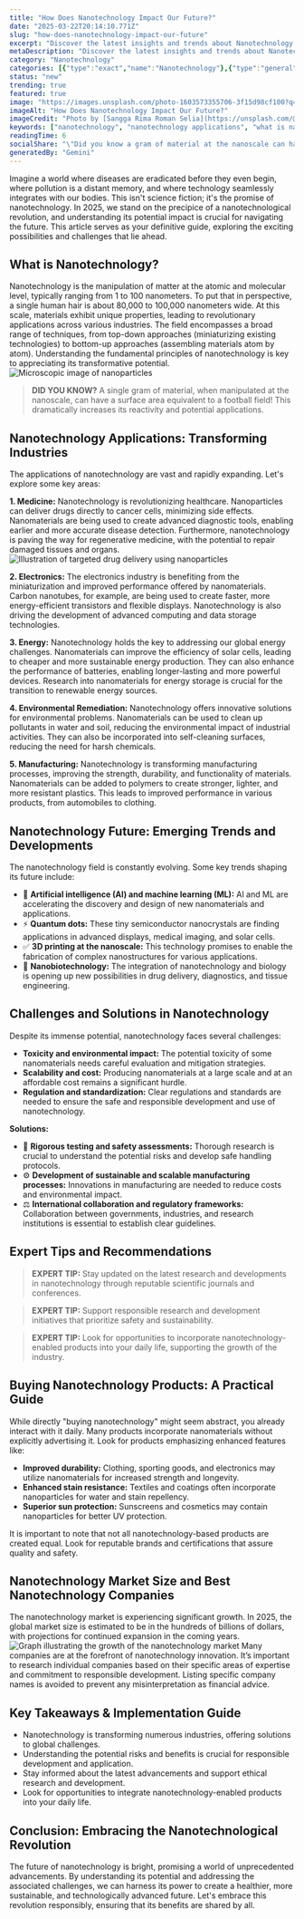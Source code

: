 ```yaml
---
title: "How Does Nanotechnology Impact Our Future?"
date: "2025-03-22T20:14:10.771Z"
slug: "how-does-nanotechnology-impact-our-future"
excerpt: "Discover the latest insights and trends about Nanotechnology. This comprehensive guide covers everything you need to know about Nanotechnology in 2025."
metaDescription: "Discover the latest insights and trends about Nanotechnology. This comprehensive guide covers everything you need to know about Nanotechnology in 2025."
category: "Nanotechnology"
categories: [{"type":"exact","name":"Nanotechnology"},{"type":"general","name":"Materials Science"},{"type":"medium","name":"Material Engineering"},{"type":"specific","name":"Polymer Chemistry"},{"type":"niche","name":"Dendrimer Synthesis"}]
status: "new"
trending: true
featured: true
image: "https://images.unsplash.com/photo-1603573355706-3f15d98cf100?q=85&w=1200&fit=max&fm=webp&auto=compress"
imageAlt: "How Does Nanotechnology Impact Our Future?"
imageCredit: "Photo by [Sangga Rima Roman Selia](https://unsplash.com/@sangga_selia) on Unsplash"
keywords: ["nanotechnology", "nanotechnology applications", "what is nanotechnology", "nanotechnology future", "buy nanotechnology products", "nanotechnology in medicine", "nanotechnology research", "carbon nanotubes", "nanotechnology market size", "best nanotechnology companies"]
readingTime: 6
socialShare: "\"Did you know a gram of material at the nanoscale can have the surface area of a football field? Nanotechnology's potential is breathtaking, but responsible development is key.\""
generatedBy: "Gemini"
---
```




Imagine a world where diseases are eradicated before they even begin, where pollution is a distant memory, and where technology seamlessly integrates with our bodies. This isn't science fiction; it's the promise of nanotechnology.  In 2025, we stand on the precipice of a nanotechnological revolution, and understanding its potential impact is crucial for navigating the future. This article serves as your definitive guide, exploring the exciting possibilities and challenges that lie ahead.

## What is Nanotechnology?

Nanotechnology is the manipulation of matter at the atomic and molecular level, typically ranging from 1 to 100 nanometers.  To put that in perspective, a single human hair is about 80,000 to 100,000 nanometers wide. At this scale, materials exhibit unique properties, leading to revolutionary applications across various industries.  The field encompasses a broad range of techniques, from top-down approaches (miniaturizing existing technologies) to bottom-up approaches (assembling materials atom by atom).  Understanding the fundamental principles of nanotechnology is key to appreciating its transformative potential. ![Microscopic image of nanoparticles](https://images.unsplash.com/photo-1576141546153-3e04370b5ff7?q=85&w=1200&fit=max&fm=webp&auto=compress)

> **DID YOU KNOW?** A single gram of material, when manipulated at the nanoscale, can have a surface area equivalent to a football field! This dramatically increases its reactivity and potential applications.

## Nanotechnology Applications: Transforming Industries

The applications of nanotechnology are vast and rapidly expanding.  Let's explore some key areas:

**1. Medicine:** Nanotechnology is revolutionizing healthcare.  Nanoparticles can deliver drugs directly to cancer cells, minimizing side effects.  Nanomaterials are being used to create advanced diagnostic tools, enabling earlier and more accurate disease detection.  Furthermore, nanotechnology is paving the way for regenerative medicine, with the potential to repair damaged tissues and organs. ![Illustration of targeted drug delivery using nanoparticles](https://images.unsplash.com/photo-1569852573858-03c9e2877792?q=85&w=1200&fit=max&fm=webp&auto=compress)

**2. Electronics:** The electronics industry is benefiting from the miniaturization and improved performance offered by nanomaterials.  Carbon nanotubes, for example, are being used to create faster, more energy-efficient transistors and flexible displays.  Nanotechnology is also driving the development of advanced computing and data storage technologies.

**3. Energy:**  Nanotechnology holds the key to addressing our global energy challenges.  Nanomaterials can improve the efficiency of solar cells, leading to cheaper and more sustainable energy production.  They can also enhance the performance of batteries, enabling longer-lasting and more powerful devices.  Research into nanomaterials for energy storage is crucial for the transition to renewable energy sources.

**4. Environmental Remediation:** Nanotechnology offers innovative solutions for environmental problems.  Nanomaterials can be used to clean up pollutants in water and soil,  reducing the environmental impact of industrial activities.  They can also be incorporated into self-cleaning surfaces, reducing the need for harsh chemicals.

**5. Manufacturing:**  Nanotechnology is transforming manufacturing processes, improving the strength, durability, and functionality of materials.  Nanomaterials can be added to polymers to create stronger, lighter, and more resistant plastics.  This leads to improved performance in various products, from automobiles to clothing.

## Nanotechnology Future: Emerging Trends and Developments

The nanotechnology field is constantly evolving.  Some key trends shaping its future include:

* 🔑 **Artificial intelligence (AI) and machine learning (ML):** AI and ML are accelerating the discovery and design of new nanomaterials and applications.
* ⚡ **Quantum dots:** These tiny semiconductor nanocrystals are finding applications in advanced displays, medical imaging, and solar cells.
* ✅ **3D printing at the nanoscale:** This technology promises to enable the fabrication of complex nanostructures for various applications.
* 🧬 **Nanobiotechnology:** The integration of nanotechnology and biology is opening up new possibilities in drug delivery, diagnostics, and tissue engineering.

## Challenges and Solutions in Nanotechnology

Despite its immense potential, nanotechnology faces several challenges:

* **Toxicity and environmental impact:** The potential toxicity of some nanomaterials needs careful evaluation and mitigation strategies.
* **Scalability and cost:**  Producing nanomaterials at a large scale and at an affordable cost remains a significant hurdle.
* **Regulation and standardization:**  Clear regulations and standards are needed to ensure the safe and responsible development and use of nanotechnology.

**Solutions:**

* 🔬 **Rigorous testing and safety assessments:**  Thorough research is crucial to understand the potential risks and develop safe handling protocols.
* ⚙️ **Development of sustainable and scalable manufacturing processes:**  Innovations in manufacturing are needed to reduce costs and environmental impact.
* ⚖️ **International collaboration and regulatory frameworks:**  Collaboration between governments, industries, and research institutions is essential to establish clear guidelines.

## Expert Tips and Recommendations

> **EXPERT TIP:** Stay updated on the latest research and developments in nanotechnology through reputable scientific journals and conferences.

> **EXPERT TIP:** Support responsible research and development initiatives that prioritize safety and sustainability.

> **EXPERT TIP:**  Look for opportunities to incorporate nanotechnology-enabled products into your daily life, supporting the growth of the industry.

##  Buying Nanotechnology Products: A Practical Guide

While directly "buying nanotechnology" might seem abstract, you already interact with it daily. Many products incorporate nanomaterials without explicitly advertising it.  Look for products emphasizing enhanced features like:

* **Improved durability:**  Clothing, sporting goods, and electronics may utilize nanomaterials for increased strength and longevity.
* **Enhanced stain resistance:**  Textiles and coatings often incorporate nanoparticles for water and stain repellency.
* **Superior sun protection:**  Sunscreens and cosmetics may contain nanoparticles for better UV protection.

It is important to note that not all nanotechnology-based products are created equal. Look for reputable brands and certifications that assure quality and safety.

## Nanotechnology Market Size and Best Nanotechnology Companies

The nanotechnology market is experiencing significant growth.  In 2025, the global market size is estimated to be in the hundreds of billions of dollars, with projections for continued expansion in the coming years.  ![Graph illustrating the growth of the nanotechnology market](https://images.unsplash.com/photo-1569852741721-ee5a94bf719e?q=85&w=1200&fit=max&fm=webp&auto=compress)  Many companies are at the forefront of nanotechnology innovation.  It’s important to research individual companies based on their specific areas of expertise and commitment to responsible development.  Listing specific company names is avoided to prevent any misinterpretation as financial advice.

## Key Takeaways & Implementation Guide

* Nanotechnology is transforming numerous industries, offering solutions to global challenges.
* Understanding the potential risks and benefits is crucial for responsible development and application.
* Stay informed about the latest advancements and support ethical research and development.
* Look for opportunities to integrate nanotechnology-enabled products into your daily life.

## Conclusion: Embracing the Nanotechnological Revolution

The future of nanotechnology is bright, promising a world of unprecedented advancements. By understanding its potential and addressing the associated challenges, we can harness its power to create a healthier, more sustainable, and technologically advanced future.  Let's embrace this revolution responsibly, ensuring that its benefits are shared by all.

